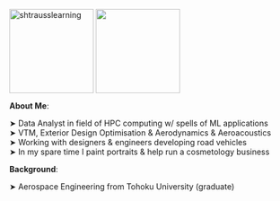 <img align="center" height="150em" src="https://github-readme-streak-stats.herokuapp.com/?user=shtrausslearning&theme=ayu-mirage" alt="shtrausslearning"/> <img align="center" height="150em" src="https://github-readme-stats.anuraghazra1.vercel.app/api/top-langs/?username=shtrausslearning&layout=compact&theme=ayu-mirage"/>

<b>About Me</b>:

➤ Data Analyst in field of HPC computing w/ spells of ML applications <br>
➤ VTM, Exterior Design Optimisation & Aerodynamics & Aeroacoustics <br>
➤ Working with designers & engineers developing road vehicles <br>
➤ In my spare time I paint portraits & help run a cosmetology business <br>

<b>Background</b>: <br>

➤ Aerospace Engineering from Tohoku University (graduate)
